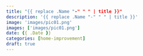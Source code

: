 ```yaml
---
title: "{{ replace .Name "-" " " | title }}"
description: '{{ replace .Name "-" " " | title }}'
image: 'images/pic01.png'
images: ['images/pic01.png']
date: {{ .Date }}
categories: [home-improvement]
draft: true
---
```

